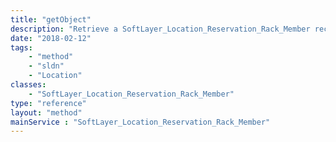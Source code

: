 ```yaml
---
title: "getObject"
description: "Retrieve a SoftLayer_Location_Reservation_Rack_Member record."
date: "2018-02-12"
tags:
    - "method"
    - "sldn"
    - "Location"
classes:
    - "SoftLayer_Location_Reservation_Rack_Member"
type: "reference"
layout: "method"
mainService : "SoftLayer_Location_Reservation_Rack_Member"
---
```


